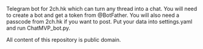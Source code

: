 Telegram bot for 2ch.hk which can turn any thread into a chat.
You will need to create a bot and get a token from @BotFather.
You will also need a passcode from 2ch.hk if you want to post.
Put your data into settings.yaml and run ChatMVP_bot.py.

All content of this repository is public domain.
